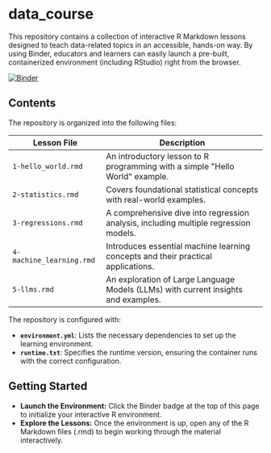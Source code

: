 # data_course

This repository contains a collection of interactive R Markdown lessons designed
to teach data-related topics in an accessible, hands-on way. By using Binder,
educators and learners can easily launch a pre-built, containerized environment
(including RStudio) right from the browser.

[![Binder](https://mybinder.org/badge_logo.svg)](https://mybinder.org/v2/gh/ha-pu/data_course/HEAD?urlpath=rstudio)

## Contents

The repository is organized into the following files:

| **Lesson File**          | **Description**                                                                      |
|--------------------------|--------------------------------------------------------------------------------------|
| `1-hello_world.rmd`      | An introductory lesson to R programming with a simple "Hello World" example.         |
| `2-statistics.rmd`       | Covers foundational statistical concepts with real-world examples.                   |
| `3-regressions.rmd`      | A comprehensive dive into regression analysis, including multiple regression models. |
| `4-machine_learning.rmd` | Introduces essential machine learning concepts and their practical applications.     |
| `5-llms.rmd`             | An exploration of Large Language Models (LLMs) with current insights and examples.   |

The repository is configured with:

+ **`environment.yml`**: Lists the necessary dependencies to set up the learning
  environment.
+ **`runtime.txt`**: Specifies the runtime version, ensuring the container runs
  with the correct configuration.

## Getting Started

+ **Launch the Environment:** Click the Binder badge at the top of this page to
  initialize your interactive R environment.
+ **Explore the Lessons:** Once the environment is up, open any of the R
  Markdown files (.rmd) to begin working through the material interactively.

